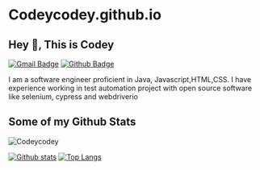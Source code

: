 # Codeycodey.github.io
## Hey 👋, This is Codey
[![Gmail Badge](https://img.shields.io/badge/-dassupar@gmail.com-c14438?style=flat&logo=Gmail&logoColor=white&link=mailto:dassupar@gmail.com)](mailto:dassupar@gmail.com) [![Github Badge](https://img.shields.io/badge/-Codeycodey-grey?style=flat&logo=github&logoColor=white&link=https://github.com/Codeycodey/)](https://www.github.com/Codeycodey/) <p align='left'>I am a software engineer proficient in Java, Javascript,HTML,CSS. I have experience working in test automation project with open source software like selenium, cypress and webdriverio</p>
## Some of my Github Stats
<p align=left> <img src=https://komarev.com/ghpvc/?username=Codeycodey alt=Codeycodey /> </p>

[![Github stats](https://github-readme-stats.vercel.app/api?username=Codeycodey&show_icons=true&include_all_commits=true)](https://github.com/Codeycodey/github-readme-stats)
[![Top Langs](https://github-readme-stats.vercel.app/api/top-langs/?username=Codeycodey&layout=compact)](https://github.com/Codeycodey/github-readme-stats)

